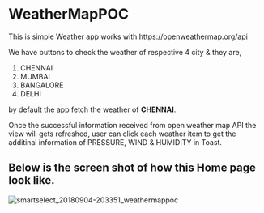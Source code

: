 # WeatherMapPOC

This is simple Weather app works with https://openweathermap.org/api 

We have buttons to check the weather of respective 4 city & they are,

1. CHENNAI
2. MUMBAI
3. BANGALORE
4. DELHI

by default the app fetch the weather of **CHENNAI**. 

Once the successful information received from open weather map API the view will gets refreshed, user can click each weather item to get the additinal information of PRESSURE, WIND & HUMIDITY in Toast.

## Below is the screen shot of how this Home page look like.

![smartselect_20180904-203351_weathermappoc](https://user-images.githubusercontent.com/6235704/45040726-44b9d080-b084-11e8-9cdc-ff413d12b8ad.jpg)
